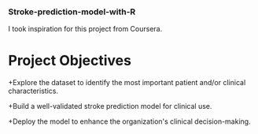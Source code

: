 ### Stroke-prediction-model-with-R
I took inspiration for this project from Coursera. 

# Project Objectives

+Explore the dataset to identify the most important patient and/or clinical characteristics.

+Build a well-validated stroke prediction model for clinical use.

+Deploy the model to enhance the organization's clinical decision-making.

